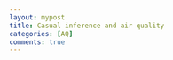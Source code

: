 ```yaml
---
layout: mypost
title: Casual inference and air quality
categories: [AQ]
comments: true
---
```


<div id="adobe-dc-view" style="height: 500px; "></div>
<script src="https://documentcloud.adobe.com/view-sdk/main.js"></script>
<script type="text/javascript">
	document.addEventListener("adobe_dc_view_sdk.ready", function(){ 
		var adobeDCView = new AdobeDC.View({clientId: "a54b021b77f94e2fb4bc0ce20f4403b4", divId: "adobe-dc-view"});
		adobeDCView.previewFile({
			content:{location: {url: "Casual_inference_and_AQ.pdf"}},
			metaData:{fileName: "Casual_inference_and_AQ.pdf"}
		}, {embedMode: "SIZED_CONTAINER"});
	});
</script>
